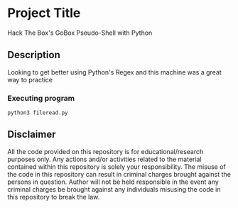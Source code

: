 # Project Title

Hack The Box's GoBox Pseudo-Shell with Python

## Description

Looking to get better using Python's Regex and this machine was a great way to practice

### Executing program

```
python3 fileread.py
```

## Disclaimer
All the code provided on this repository is for educational/research purposes only. Any actions and/or activities related to the material contained within this repository is solely your responsibility. The misuse of the code in this repository can result in criminal charges brought against the persons in question. Author will not be held responsible in the event any criminal charges be brought against any individuals misusing the code in this repository to break the law.


